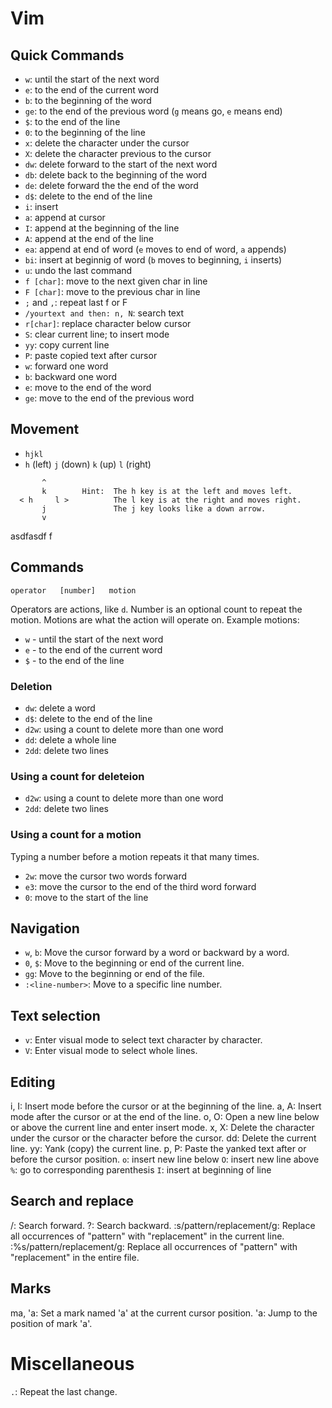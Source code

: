 # Vim

## Quick Commands

* `w`: until the start of the next word
* `e`: to the end of the current word
* `b`: to the beginning of the word
* `ge`: to the end of the previous word (`g` means go, `e` means end)
* `$`: to the end of the line
* `0`: to the beginning of the line
* `x`: delete the character under the cursor
* `X`: delete the character previous to the cursor
* `dw`: delete forward to the start of the next word
* `db`: delete back to the beginning of the word 
* `de`: delete forward the the end of the word
* `d$`: delete to the end of the line
* `i`: insert
* `a`: append at cursor
* `I`: append at the beginning of the line
* `A`: append at the end of the line
* `ea`: append at end of word (`e` moves to end of word, `a` appends)
* `bi`: insert at beginnig of word (`b` moves to beginning, `i` inserts)
* `u`: undo the last command
* `f [char]`: move to the next given char in line
* `F [char]`: move to the previous char in line
* `;` and `,`: repeat last f or F
* `/yourtext and then: n, N`: search text
* `r[char]`: replace character below cursor
* `S`: clear current line; to insert mode
* `yy`: copy current line
* `P`: paste copied text after cursor
* `w`: forward one word
* `b`: backward one word
* `e`: move to the end of the word
* `ge`: move to the end of the previous word

## Movement

* `hjkl`
* `h` (left)  `j` (down)       `k` (up)      `l` (right)

```
       ^
       k        Hint:  The h key is at the left and moves left.
  < h     l >          The l key is at the right and moves right.
       j               The j key looks like a down arrow.
       v
```

asdfasdf f
## Commands

`operator   [number]   motion`

Operators are actions, like `d`. Number is an optional count to repeat the motion. Motions are what the action will operate on. Example motions:

* `w` - until the start of the next word
* `e` - to the end of the current word
* `$` - to the end of the line

### Deletion

* `dw`: delete a word
* `d$`: delete to the end of the line
* `d2w`: using a count to delete more than one word
* `dd`: delete a whole line
* `2dd`: delete two lines

### Using a count for deleteion

* `d2w`: using a count to delete more than one word
* `2dd`: delete two lines

### Using a count for a motion

Typing a number before a motion repeats it that many times.

* `2w`: move the cursor two words forward
* `e3`: move the cursor to the end of the third word forward
* `0`: move to the start of the line

## Navigation

* `w`, `b`: Move the cursor forward by a word or backward by a word.
* `0`, `$`: Move to the beginning or end of the current line.
* `gg`: Move to the beginning or end of the file.
*  `:<line-number>`: Move to a specific line number.

## Text selection

* `v`: Enter visual mode to select text character by character.
* `V`: Enter visual mode to select whole lines.

## Editing
i, I: Insert mode before the cursor or at the beginning of the line.
a, A: Insert mode after the cursor or at the end of the line.
o, O: Open a new line below or above the current line and enter insert mode.
x, X: Delete the character under the cursor or the character before the cursor.
dd: Delete the current line.
yy: Yank (copy) the current line.
p, P: Paste the yanked text after or before the cursor position.
`o`: insert new line below
`O`: insert new line above
`%`: go to corresponding parenthesis
`I`: insert at beginning of line


## Search and replace
/: Search forward.
?: Search backward.
:s/pattern/replacement/g: Replace all occurrences of "pattern" with "replacement" in the current line.
:%s/pattern/replacement/g: Replace all occurrences of "pattern" with "replacement" in the entire file.



## Marks

ma, 'a: Set a mark named 'a' at the current cursor position.
'a: Jump to the position of mark 'a'.


# Miscellaneous

`.`: Repeat the last change.